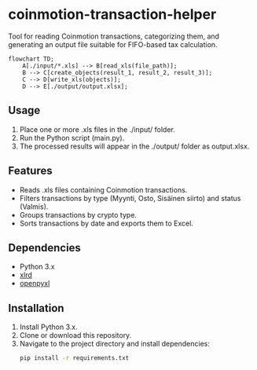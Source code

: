 # coinmotion-transaction-helper

Tool for reading Coinmotion transactions, categorizing them, and generating an output file suitable for FIFO-based tax calculation.

```mermaid
flowchart TD;
    A[./input/*.xls] --> B[read_xls(file_path)];
    B --> C[create_objects(result_1, result_2, result_3)];
    C --> D[write_xls(objects)];
    D --> E[./output/output.xlsx];
```

## Usage

1. Place one or more .xls files in the ./input/ folder.
2. Run the Python script (main.py).
3. The processed results will appear in the ./output/ folder as output.xlsx.

## Features

- Reads .xls files containing Coinmotion transactions.
- Filters transactions by type (Myynti, Osto, Sisäinen siirto) and status (Valmis).
- Groups transactions by crypto type.
- Sorts transactions by date and exports them to Excel.

## Dependencies

- Python 3.x
- [xlrd](https://pypi.org/project/xlrd/)
- [openpyxl](https://pypi.org/project/openpyxl/)

## Installation

1. Install Python 3.x.
2. Clone or download this repository.
3. Navigate to the project directory and install dependencies:
   ```sh
   pip install -r requirements.txt
   ```
